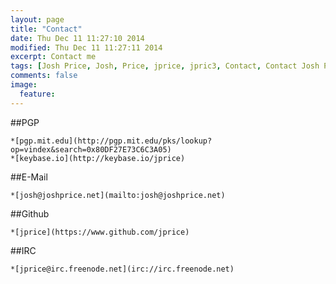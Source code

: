 ```yaml
---
layout: page
title: "Contact"
date: Thu Dec 11 11:27:10 2014 
modified: Thu Dec 11 11:27:11 2014
excerpt: Contact me
tags: [Josh Price, Josh, Price, jprice, jpric3, Contact, Contact Josh Price, Contact jprice]
comments: false
image:
  feature:
---
```


##PGP <span class="fa-key"></span> 

    *[pgp.mit.edu](http://pgp.mit.edu/pks/lookup?op=vindex&search=0x80DF27E73C6C3A05)
    *[keybase.io](http://keybase.io/jprice)

##E-Mail <span class="fa-envelope"></span>

    *[josh@joshprice.net](mailto:josh@joshprice.net)


##Github <span class="fa-github"></span> 

    *[jprice](https://www.github.com/jprice)

##IRC <span class="fa-code"></span> 

    *[jprice@irc.freenode.net](irc://irc.freenode.net)

